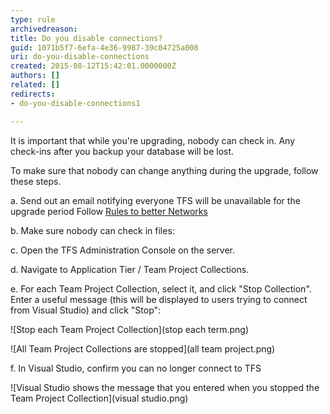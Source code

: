 ```yaml
---
type: rule
archivedreason: 
title: Do you disable connections?
guid: 1071b5f7-6efa-4e36-9987-39c04725a008
uri: do-you-disable-connections
created: 2015-08-12T15:42:01.0000000Z
authors: []
related: []
redirects:
- do-you-disable-connections1

---
```


It is important that while you're upgrading, nobody can check in.  Any check-ins after you backup your database will be lost.

To make sure that nobody can change anything during the upgrade, follow these steps.

<!--endintro-->

a.               Send out an email notifying everyone TFS will be unavailable for the upgrade period
 Follow [Rules to better Networks](http://www.ssw.com.au/SSW/Standards/Rules/RulesToBetterNetworks.aspx#rebootrestart)

b.              Make sure nobody can check in files:

c.                Open the TFS Administration Console on the server.

d.               Navigate to Application Tier / Team Project Collections.

e.              For each Team Project Collection, select it, and click "Stop Collection". Enter a useful message (this will be displayed to users trying to connect from Visual Studio) and click "Stop":


![Stop each Team Project Collection](stop each term.png)




![All Team Project Collections are stopped](all team project.png)



f.               In Visual Studio, confirm you can no longer connect to TFS


![Visual Studio shows the message that you entered when you stopped the Team Project Collection](visual studio.png)
